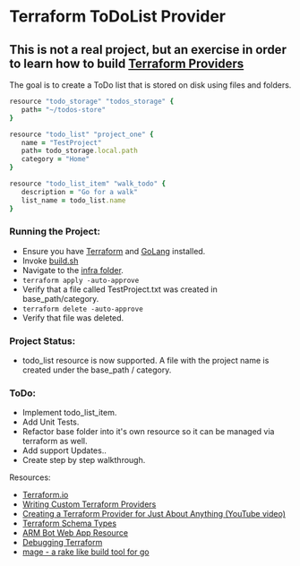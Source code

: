 # Terraform ToDoList Provider

## This is not a real project, but an exercise in order to learn how to build [Terraform Providers](https://www.terraform.io/docs/extend/writing-custom-providers.html)

The goal is to create a ToDo list that is stored on disk using files and folders.

```ruby 
resource "todo_storage" "todos_storage" {
   path= "~/todos-store"
}

resource "todo_list" "project_one" {
   name = "TestProject"
   path= todo_storage.local.path
   category = "Home"
}

resource "todo_list_item" "walk_todo" {
   description = "Go for a walk"
   list_name = todo_list.name
}
```
### Running the Project:
* Ensure you have [Terraform](https://www.terraform.io) and [GoLang](https://golang.org/) installed.
* Invoke [build.sh](./build.sh)
* Navigate to the [infra folder](./infra).
* ```terraform apply -auto-approve ```
* Verify that a file called TestProject.txt was created in base_path/category.
* ```terraform delete -auto-approve ```
* Verify that file was deleted.

### Project Status:
* todo_list resource is now supported. A file with the project name is created under the base_path / category.

### ToDo:
* Implement todo_list_item.
* Add Unit Tests.
* Refactor base folder into it's own resource so it can be managed via terraform as well.
* Add support Updates..
* Create step by step walkthrough.


Resources:
* [Terraform.io](https://www.terraform.io)
* [Writing Custom Terraform Providers](https://www.terraform.io/docs/extend/writing-custom-providers.html)
* [Creating a Terraform Provider for Just About Anything (YouTube video)](https://www.youtube.com/watch?v=noxwUVet5RE&t=1506s)
* [Terraform Schema Types](https://www.terraform.io/docs/extend/schemas/schema-types.html)
* [ARM Bot Web App Resource](https://github.com/terraform-providers/terraform-provider-azurerm/blob/master/azurerm/resource_arm_bot_web_app.go)
* [Debugging Terraform](https://www.terraform.io/docs/internals/debugging.html)
* [mage - a rake like build tool for go](https://github.com/magefile/mage)
